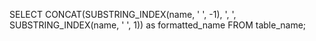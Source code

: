 SELECT CONCAT(SUBSTRING_INDEX(name, ' ', -1), ', ', SUBSTRING_INDEX(name, ' ', 1)) as formatted_name
FROM table_name;
